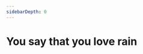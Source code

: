 ```yaml
---
sidebarDepth: 0
---
```


# You say that you love rain

<ClientOnly>
  <essay-container title="essay-1"/>
</ClientOnly>